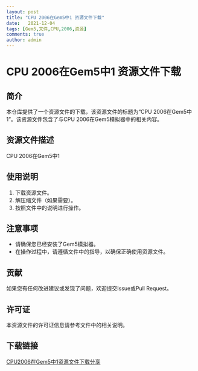 ```yaml
---
layout: post
title: "CPU 2006在Gem5中1 资源文件下载"
date:   2021-12-04
tags: [Gem5,文件,CPU,2006,资源]
comments: true
author: admin
---
```

# CPU 2006在Gem5中1 资源文件下载

## 简介

本仓库提供了一个资源文件的下载，该资源文件的标题为“CPU 2006在Gem5中1”。该资源文件包含了与CPU 2006在Gem5模拟器中的相关内容。

## 资源文件描述

CPU 2006在Gem5中1

## 使用说明

1. 下载资源文件。
2. 解压缩文件（如果需要）。
3. 按照文件中的说明进行操作。

## 注意事项

- 请确保您已经安装了Gem5模拟器。
- 在操作过程中，请遵循文件中的指导，以确保正确使用资源文件。

## 贡献

如果您有任何改进建议或发现了问题，欢迎提交Issue或Pull Request。

## 许可证

本资源文件的许可证信息请参考文件中的相关说明。

## 下载链接

[CPU2006在Gem5中1资源文件下载分享](https://pan.quark.cn/s/f419526a757c)
